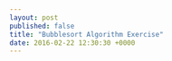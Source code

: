 ```yaml
---
layout: post
published: false
title: "Bubblesort Algorithm Exercise"
date: 2016-02-22 12:30:30 +0000
---
```

